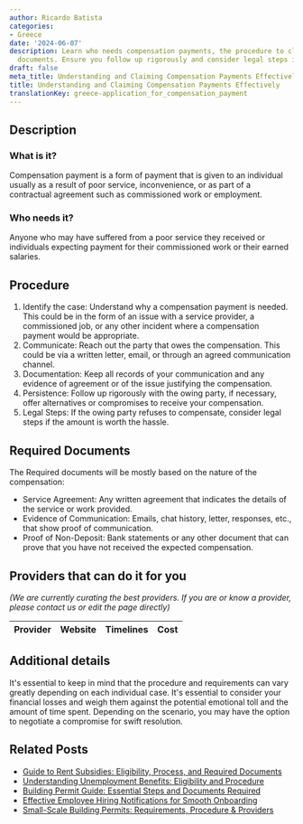 ```yaml
---
author: Ricardo Batista
categories:
- Greece
date: '2024-06-07'
description: Learn who needs compensation payments, the procedure to claim, and required
  documents. Ensure you follow up rigorously and consider legal steps if necessary.
draft: false
meta_title: Understanding and Claiming Compensation Payments Effectively
title: Understanding and Claiming Compensation Payments Effectively
translationKey: greece-application_for_compensation_payment
---
```


## Description
### What is it?
Compensation payment is a form of payment that is given to an individual usually as a result of poor service, inconvenience, or as part of a contractual agreement such as commissioned work or employment. 

### Who needs it?
Anyone who may have suffered from a poor service they received or individuals expecting payment for their commissioned work or their earned salaries.

## Procedure
1. Identify the case: Understand why a compensation payment is needed. This could be in the form of an issue with a service provider, a commissioned job, or any other incident where a compensation payment would be appropriate.
2. Communicate: Reach out the party that owes the compensation. This could be via a written letter, email, or through an agreed communication channel. 
3. Documentation: Keep all records of your communication and any evidence of agreement or of the issue justifying the compensation.
4. Persistence: Follow up rigorously with the owing party, if necessary, offer alternatives or compromises to receive your compensation.
5. Legal Steps: If the owing party refuses to compensate, consider legal steps if the amount is worth the hassle.

## Required Documents
The Required documents will be mostly based on the nature of the compensation:
- Service Agreement: Any written agreement that indicates the details of the service or work provided.
- Evidence of Communication: Emails, chat history, letter, responses, etc., that show proof of communication.
- Proof of Non-Deposit: Bank statements or any other document that can prove that you have not received the expected compensation.

## Providers that can do it for you

_(We are currently curating the best providers. If you are or know a provider, please contact us or edit the page directly)_

| Provider        |     Website     |     Timelines    |       Cost      |
| --------------- | --------------- |  :-------------: | :-------------: |

## Additional details
It's essential to keep in mind that the procedure and requirements can vary greatly depending on each individual case. It's essential to consider your financial losses and weigh them against the potential emotional toll and the amount of time spent. Depending on the scenario, you may have the option to negotiate a compromise for swift resolution.


## Related Posts

- [Guide to Rent Subsidies: Eligibility, Process, and Required Documents](https://tramitit.com/guides/greece/application_for_rent_subsidy/)
- [Understanding Unemployment Benefits: Eligibility and Procedure](https://tramitit.com/guides/greece/application_for_unemployment_benefit/)
- [Building Permit Guide: Essential Steps and Documents Required](https://tramitit.com/guides/greece/application_for_building_permit/)
- [Effective Employee Hiring Notifications for Smooth Onboarding](https://tramitit.com/guides/greece/notification_of_employee_hiring/)
- [Small-Scale Building Permits: Requirements, Procedure & Providers](https://tramitit.com/guides/greece/application_for_a_small-scale_building_permit/)